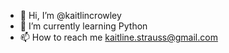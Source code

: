 - 👋 Hi, I’m @kaitlincrowley
- 🌱 I’m currently learning Python
- 📫 How to reach me kaitline.strauss@gmail.com

<!---
kaitlincrowley/kaitlincrowley is a ✨ special ✨ repository because its `README.md` (this file) appears on your GitHub profile.
You can click the Preview link to take a look at your changes.
--->
